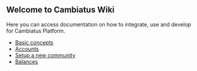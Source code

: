## Welcome to Cambiatus Wiki

Here you can access documentation on how to integrate, use and develop for Cambiatus Platform.

- [Basic concepts](concepts/blockchain.md)
- [Accounts](accounts.md)
- [Setup a new community](setup.md)
- [Balances](balances.md)
